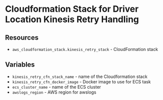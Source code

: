 # Cloudformation Stack for Driver Location Kinesis Retry Handling

## Resources

* `aws_cloudformation_stack.kinesis_retry_stack` - CloudFormation stack

## Variables

* `kinesis_retry_cfn_stack_name` - name of the Cloudformation stack
* `kinesis_retry_cfn_docker_image` - Docker image to use for ECS task
* `ecs_cluster_name` - name of the ECS cluster
* `awslogs_region` - AWS region for awslogs